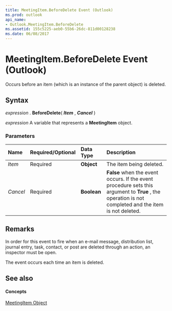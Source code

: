 ```yaml
---
title: MeetingItem.BeforeDelete Event (Outlook)
ms.prod: outlook
api_name:
- Outlook.MeetingItem.BeforeDelete
ms.assetid: 155c5225-aeb0-55b6-26dc-811d00128238
ms.date: 06/08/2017
---
```



# MeetingItem.BeforeDelete Event (Outlook)

Occurs before an item (which is an instance of the parent object) is deleted.


## Syntax

 _expression_ . **BeforeDelete**( **_Item_** , **_Cancel_** )

 _expression_ A variable that represents a **MeetingItem** object.


### Parameters



|**Name**|**Required/Optional**|**Data Type**|**Description**|
|:-----|:-----|:-----|:-----|
| _Item_|Required| **Object**|The item being deleted.|
| _Cancel_|Required| **Boolean**| **False** when the event occurs. If the event procedure sets this argument to **True** , the operation is not completed and the item is not deleted.|

## Remarks

In order for this event to fire when an e-mail message, distribution list, journal entry, task, contact, or post are deleted through an action, an inspector must be open.

The event occurs each time an item is deleted.


## See also


#### Concepts


[MeetingItem Object](Outlook.MeetingItem.md)


